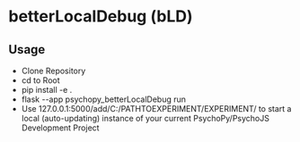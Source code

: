 # betterLocalDebug (bLD)

## Usage
* Clone Repository
* cd to Root
* pip install -e .
* flask --app psychopy_betterLocalDebug run
* Use 127.0.0.1:5000/add/C:/PATHTOEXPERIMENT/EXPERIMENT/ to start a local (auto-updating) instance of your current PsychoPy/PsychoJS Development Project